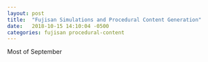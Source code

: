 ```yaml
---
layout: post
title:  "Fujisan Simulations and Procedural Content Generation"
date:   2018-10-15 14:10:04 -0500
categories: fujisan procedural-content
---
```


Most of September 